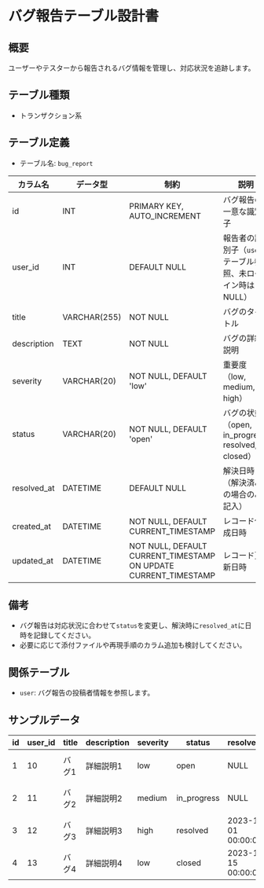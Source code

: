 # バグ報告テーブル設計書

## 概要
ユーザーやテスターから報告されるバグ情報を管理し、対応状況を追跡します。

## テーブル種類
- トランザクション系

## テーブル定義
- テーブル名: `bug_report`

| カラム名      | データ型      | 制約                                      | 説明                                  |
|---------------|---------------|-------------------------------------------|---------------------------------------|
| id            | INT           | PRIMARY KEY, AUTO_INCREMENT               | バグ報告の一意な識別子                  |
| user_id       | INT           | DEFAULT NULL                              | 報告者の識別子（`user` テーブル参照、未ログイン時はNULL） |
| title         | VARCHAR(255)  | NOT NULL                                  | バグのタイトル                        |
| description   | TEXT          | NOT NULL                                  | バグの詳細説明                        |
| severity      | VARCHAR(20)   | NOT NULL, DEFAULT 'low'                   | 重要度（low, medium, high）           |
| status        | VARCHAR(20)   | NOT NULL, DEFAULT 'open'                  | バグの状態（open, in_progress, resolved, closed） |
| resolved_at   | DATETIME      | DEFAULT NULL                              | 解決日時（解決済みの場合のみ記入）      |
| created_at    | DATETIME      | NOT NULL, DEFAULT CURRENT_TIMESTAMP       | レコード作成日時                      |
| updated_at    | DATETIME      | NOT NULL, DEFAULT CURRENT_TIMESTAMP ON UPDATE CURRENT_TIMESTAMP | レコード更新日時      |

## 備考
- バグ報告は対応状況に合わせて`status`を変更し、解決時に`resolved_at`に日時を記録してください。
- 必要に応じて添付ファイルや再現手順のカラム追加も検討してください。

## 関係テーブル
- `user`: バグ報告の投稿者情報を参照します。

## サンプルデータ

| id | user_id | title           | description       | severity | status       | resolved_at          | created_at           | updated_at           |
|----|---------|-----------------|-------------------|----------|--------------|----------------------|----------------------|----------------------|
| 1  | 10      | バグ1           | 詳細説明1         | low      | open         | NULL                 | 2023-10-01 00:00:00  | 2023-10-01 00:00:00  |
| 2  | 11      | バグ2           | 詳細説明2         | medium   | in_progress  | NULL                 | 2023-11-05 00:00:00  | 2023-11-05 00:00:00  |
| 3  | 12      | バグ3           | 詳細説明3         | high     | resolved     | 2023-12-01 00:00:00  | 2023-12-01 00:00:00  | 2023-12-01 00:00:00  |
| 4  | 13      | バグ4           | 詳細説明4         | low      | closed       | 2023-12-15 00:00:00  | 2023-12-15 00:00:00  | 2023-12-15 00:00:00  |

